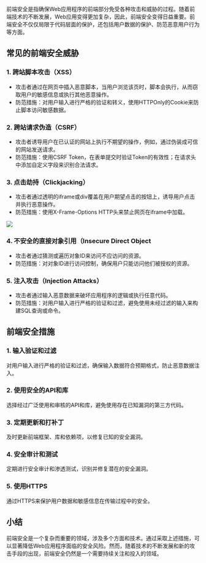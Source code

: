 前端安全是指确保Web应用程序的前端部分免受各种攻击和威胁的过程。随着前端技术的不断发展，Web应用变得更加复杂，因此，前端安全变得日益重要。前端安全不仅仅局限于代码层面的保护，还包括用户数据的保护、防范恶意用户行为等方面。

## 常见的前端安全威胁

### 1. 跨站脚本攻击（XSS）
* 攻击者通过在网页中插入恶意脚本，当用户浏览该页时，脚本会执行，从而窃取用户的敏感信息或执行其他恶意操作。
* 防范措施：对用户输入进行严格的验证和转义，使用HTTPOnly的Cookie来防止脚本访问敏感数据。

### 2. 跨站请求伪造（CSRF）
* 攻击者诱导用户在已认证的网站上执行不期望的操作，例如，通过伪装成可信的网站发送请求。
* 防范措施：使用CSRF Token，在表单提交时验证Token的有效性；在请求头中添加自定义字段来识别合法请求。

### 3. 点击劫持（Clickjacking）
* 攻击者通过透明的iframe或div覆盖在用户期望点击的按钮上，诱导用户点击并执行恶意操作。
* 防范措施：使用X-Frame-Options HTTP头来禁止网页在iframe中加载。

![](https://img1.baidu.com/it/u=1789267939,1876288959&fm=253&fmt=auto&app=138&f=JPEG?w=1361&h=500)

### 4. 不安全的直接对象引用（Insecure Direct Object
* 攻击者通过猜测或遍历对象ID来访问不应访问的资源。
* 防范措施：对对象ID进行访问控制，确保用户只能访问他们被授权的资源。

### 5. 注入攻击（Injection Attacks）
* 攻击者通过输入恶意数据来破坏应用程序的逻辑或执行任意代码。
* 防范措施：对用户输入进行严格的验证和过滤，避免使用未经过滤的输入来构建SQL查询或命令。



## 前端安全措施

### 1. 输入验证和过滤
对用户输入进行严格的验证和过滤，确保输入数据符合预期格式，防止恶意数据注入。

### 2. 使用安全的API和库
选择经过广泛使用和审核的API和库，避免使用存在已知漏洞的第三方代码。

### 3. 定期更新和打补丁
及时更新前端框架、库和依赖项，以修复已知的安全漏洞。

### 4. 安全审计和测试
定期进行安全审计和渗透测试，识别并修复潜在的安全漏洞。

### 5. 使用HTTPS
通过HTTPS来保护用户数据和敏感信息在传输过程中的安全。



## 小结
前端安全是一个复杂而重要的领域，涉及多个方面和技术。通过采取上述措施，可以显著降低Web应用程序面临的安全风险。然而，随着技术的不断发展和新的攻击手段的出现，前端安全仍然是一个需要持续关注和投入的领域。